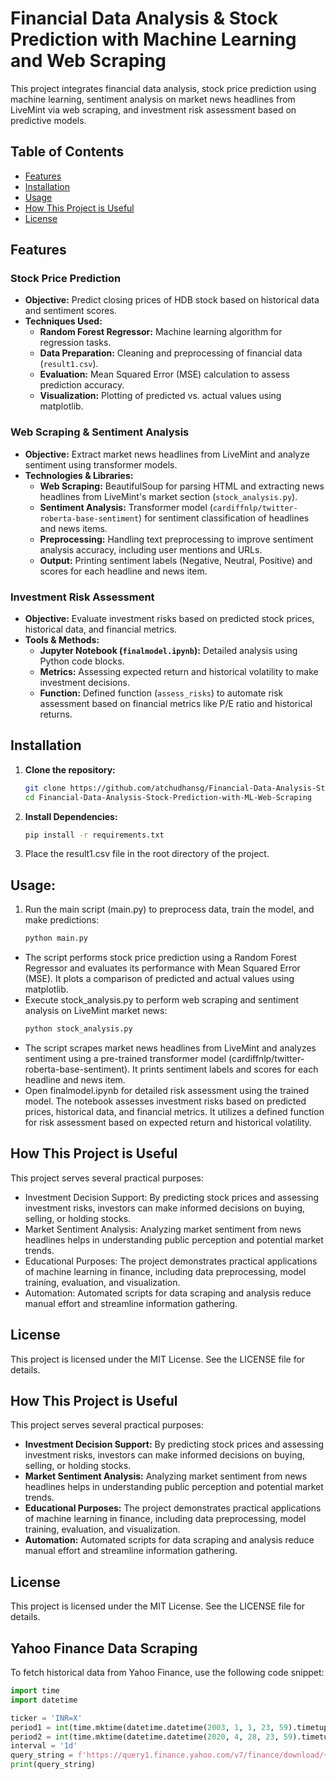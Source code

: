# Financial Data Analysis & Stock Prediction with Machine Learning and Web Scraping

This project integrates financial data analysis, stock price prediction using machine learning, sentiment analysis on market news headlines from LiveMint via web scraping, and investment risk assessment based on predictive models.

## Table of Contents

- [Features](#features)
- [Installation](#installation)
- [Usage](#usage)
- [How This Project is Useful](#how-this-project-is-useful)
- [License](#license)

## Features

### Stock Price Prediction

- **Objective:** Predict closing prices of HDB stock based on historical data and sentiment scores.
- **Techniques Used:**
  - **Random Forest Regressor:** Machine learning algorithm for regression tasks.
  - **Data Preparation:** Cleaning and preprocessing of financial data (`result1.csv`).
  - **Evaluation:** Mean Squared Error (MSE) calculation to assess prediction accuracy.
  - **Visualization:** Plotting of predicted vs. actual values using matplotlib.

### Web Scraping & Sentiment Analysis

- **Objective:** Extract market news headlines from LiveMint and analyze sentiment using transformer models.
- **Technologies & Libraries:**
  - **Web Scraping:** BeautifulSoup for parsing HTML and extracting news headlines from LiveMint's market section (`stock_analysis.py`).
  - **Sentiment Analysis:** Transformer model (`cardiffnlp/twitter-roberta-base-sentiment`) for sentiment classification of headlines and news items.
  - **Preprocessing:** Handling text preprocessing to improve sentiment analysis accuracy, including user mentions and URLs.
  - **Output:** Printing sentiment labels (Negative, Neutral, Positive) and scores for each headline and news item.

### Investment Risk Assessment

- **Objective:** Evaluate investment risks based on predicted stock prices, historical data, and financial metrics.
- **Tools & Methods:**
  - **Jupyter Notebook (`finalmodel.ipynb`):** Detailed analysis using Python code blocks.
  - **Metrics:** Assessing expected return and historical volatility to make investment decisions.
  - **Function:** Defined function (`assess_risks`) to automate risk assessment based on financial metrics like P/E ratio and historical returns.

## Installation

1. **Clone the repository:**
   ```sh
   git clone https://github.com/atchudhansg/Financial-Data-Analysis-Stock-Prediction-with-ML-Web-Scraping.git
   cd Financial-Data-Analysis-Stock-Prediction-with-ML-Web-Scraping


2. **Install Dependencies:**
   ```sh
   pip install -r requirements.txt
3. Place the result1.csv file in the root directory of the project.

## Usage:

1. Run the main script (main.py) to preprocess data, train the model, and make predictions:
   ```sh
   python main.py
   
 - The script performs stock price prediction using a Random Forest Regressor and evaluates its performance with Mean Squared Error (MSE). It plots a comparison of predicted and
    actual values using matplotlib.
 - Execute stock_analysis.py to perform web scraping and sentiment analysis on LiveMint market news:
   ```sh
   python stock_analysis.py
 - The script scrapes market news headlines from LiveMint and analyzes sentiment using a pre-trained transformer model (cardiffnlp/twitter-roberta-base-sentiment). It prints sentiment labels and scores for each headline and news item.
 - Open finalmodel.ipynb for detailed risk assessment using the trained model. The notebook assesses investment risks based on predicted prices, historical data, and financial metrics. It utilizes a defined function for risk assessment based on expected return and historical volatility.

## How This Project is Useful

This project serves several practical purposes:

- Investment Decision Support: By predicting stock prices and assessing investment risks, investors can make informed decisions on buying, selling, or holding stocks.
- Market Sentiment Analysis: Analyzing market sentiment from news headlines helps in understanding public perception and potential market trends.
- Educational Purposes: The project demonstrates practical applications of machine learning in finance, including data preprocessing, model training, evaluation, and visualization.
- Automation: Automated scripts for data scraping and analysis reduce manual effort and streamline information gathering.

## License

This project is licensed under the MIT License. See the LICENSE file for details.

## How This Project is Useful

This project serves several practical purposes:

- **Investment Decision Support:** By predicting stock prices and assessing investment risks, investors can make informed decisions on buying, selling, or holding stocks.
- **Market Sentiment Analysis:** Analyzing market sentiment from news headlines helps in understanding public perception and potential market trends.
- **Educational Purposes:** The project demonstrates practical applications of machine learning in finance, including data preprocessing, model training, evaluation, and visualization.
- **Automation:** Automated scripts for data scraping and analysis reduce manual effort and streamline information gathering.

## License

This project is licensed under the MIT License. See the LICENSE file for details.

## Yahoo Finance Data Scraping

To fetch historical data from Yahoo Finance, use the following code snippet:

```python
import time
import datetime

ticker = 'INR=X'
period1 = int(time.mktime(datetime.datetime(2003, 1, 1, 23, 59).timetuple()))
period2 = int(time.mktime(datetime.datetime(2020, 4, 28, 23, 59).timetuple()))
interval = '1d'
query_string = f'https://query1.finance.yahoo.com/v7/finance/download/{ticker}?period1={period1}&period2={period2}&interval={interval}&events=history&includeAdjustedClose=true;'
print(query_string)

